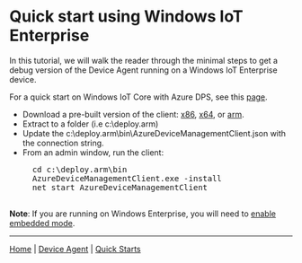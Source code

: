 # Quick start using Windows IoT Enterprise

In this tutorial, we will walk the reader through the minimal steps to get a debug version of the Device Agent running on a Windows IoT Enterprise device.

For a quick start on Windows IoT Core with Azure DPS, see this [page](quick-start-iot-core.md).

- Download a pre-built version of the client: [x86](../../downloads/device.agent.1.0.0.1.x86.zip), [x64](../../downloads/device.agent.1.0.0.1.x64.zip), or [arm](../../downloads/device.agent.1.0.0.1.arm.zip).
- Extract to a folder (i.e c:\deploy.arm)
- Update the c:\deploy.arm\bin\AzureDeviceManagementClient.json with the connection string.
- From an admin window, run the client:
    <pre>
    cd c:\deploy.arm\bin
    AzureDeviceManagementClient.exe -install
    net start AzureDeviceManagementClient
    </pre>

**Note**: If you are running on Windows Enterprise, you will need to [enable embedded mode](https://docs.microsoft.com/en-us/windows/iot-core/develop-your-app/embeddedmode).

----

[Home](../../README.md) | [Device Agent](device-agent.md) | [Quick Starts](quick-start.md)
